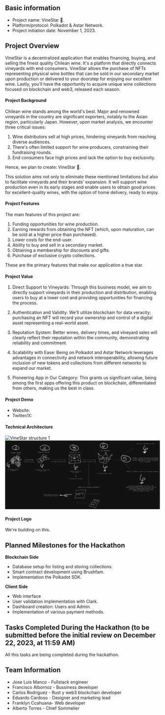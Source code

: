 ## Basic information

- Project name: VineStar 🍷.
- Platform/protocol: Polkadot & Astar Network.
- Project initiation date: November 1, 2023.

## Project Overview

VineStar is a decentralized application that enables financing, buying, and selling the finest quality Chilean wine. It's a platform that directly connects vineyards with end consumers. VineStar allows the purchase of NFTs representing physical wine bottles that can be sold in our secondary market upon production or delivered to your doorstep for enjoying our excellent wine. Lastly, you'll have the opportunity to acquire unique wine collections focused on blockchain and web3, released each season.

#### Project Background

Chilean wine stands among the world's best. Major and renowned vineyards in the country are significant exporters, notably to the Asian region, particularly Japan. However, upon market analysis, we encounter three critical issues:

1. Wine distributors sell at high prices, hindering vineyards from reaching diverse audiences.
2. There's often limited support for wine producers, constraining their fundraising rounds.
3. End consumers face high prices and lack the option to buy exclusivity.

Hence, we plan to create: VineStar 🍷.

This solution aims not only to eliminate these mentioned limitations but also to facilitate vineyards and their brands' expansion. It will support wine production even in its early stages and enable users to obtain good prices for excellent-quality wines, with the option of home delivery, ready to enjoy.

#### Project Features

The main features of this project are:

1. Funding opportunities for wine production.
2. Earning rewards from obtaining the NFT (which, upon maturation, can be sold at a higher price than purchased).
3. Lower costs for the end-user.
4. Ability to buy and sell in a secondary market.
5. Obtaining a membership for discounts and gifts.
6. Purchase of exclusive crypto collections.

These are the primary features that make our application a true star.

#### Project Value

1. Direct Support to Vineyards: Through this business model, we aim to directly support vineyards in their production and distribution, enabling users to buy at a lower cost and providing opportunities for financing the process.

2. Authentication and Validity: We'll utilize blockchain for data veracity; purchasing an NFT will record your ownership and control of a digital asset representing a real-world asset.

3. Reputation System: Better wines, delivery times, and vineyard sales will clearly reflect their reputation within the community, demonstrating reliability and commitment.

4. Scalability with Ease: Being on Polkadot and Astar Network leverages advantages in connectivity and network interoperability, allowing future inclusion of new tokens and collections from different networks to expand our market.

5. Pioneering App in Our Category: This grants us significant value, being among the first apps offering this product on blockchain, differentiated from others, making us the best in class.

#### Project Demo

- Website:
- Twitter/X:

#### Technical Architecture
![VineStar structure 1](https://github.com/Juminstock/VineStar/blob/main/assets/Vinestar_structure1.jpg)
![VineStar structure 2](assets/Vinestar_structure2.png)

#### Project Logo

We're building on this.

## Planned Milestones for the Hackathon

**Blockchain Side**

- Database setup for listing and storing collections.
- Smart contract development using Brushfam.
- Implementation the Polkadot SDK.

**Client Side**

- Web interface
- User validation implementation with Clark.
- Dashboard creation: Users and Admin.
- Implementation of various payment methods.

## Tasks Completed During the Hackathon (to be submitted before the initial review on December 22, 2023, at 11:59 AM)

All this tasks are being completed during the hackathon.

## Team Information

- Jose Luis Manco - Fullstack engineer
- Francisco Albornoz - Bussiness developer
- Carlos Rodriguez - Rust y web3 blockchain developer
- Eduardo Cardoso - Designer and marketing lead
- Franklyn Ccahuana- Web developer
- Alberto Torres - Chief Sommelier
